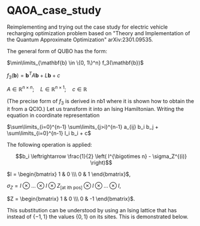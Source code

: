 # QAOA_case_study
Reimplementing and trying out the case study for electric vehicle recharging optimization problem based on "Theory and Implementation of the
Quantum Approximate Optimization" arXiv:2301.09535.

The general form of QUBO has the form:

$\min\limits_{\mathbf{b} \in \{0, 1\}^n} f_3(\mathbf{b})$

$f_3( \mathbf{b}) = \mathbf{b}^T A \mathbf{b}+ L \mathbf{b} + c$

$A \in \mathbb{R}^{n \times n}; \quad L \in \mathbb{R}^{n \times 1}; \quad c \in \mathbb{R}$

(The precise form of $f_3$ is derived in nb1 where it is shown how to obtain the it from a QCIO.)
Let us transform it into an Ising Hamiltonian. Writing the equation in coordinate representation

$\sum\limits_{i=0}^{n-1} \sum\limits_{j>i}^{n-1} a_{ij} b_i b_j + \sum\limits_{i=0}^{n-1} l_i b_i + c$

The following operation is applied:

$$b_i \leftrightarrow \frac{1}{2} \left( I^{\bigotimes n} - \sigma_Z^{(i)} \right)$$

$I = \begin{bmatrix} 1 & 0 \\\ 0 & 1 \end{bmatrix}$,

$\sigma_Z = I\otimes ... \otimes I \otimes Z_{[\text{at ith pos}]} \otimes I \otimes...\otimes I$,

$Z = \begin{bmatrix} 1 & 0 \\\ 0 & -1 \end{bmatrix}$.

This substitution can be understood by using an Ising lattice that has instead of $\{-1, 1\}$ the values $\{0, 1\}$ on its sites. This is demonstrated below. 
